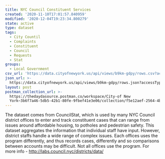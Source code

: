 ```yaml
---
title: NYC Council Constituent Services
created: '2020-11-10T17:01:57.840959'
modified: '2020-12-04T19:23:34.800279'
state: active
type: dataset
tags:
  - City Countil
  - Complaints
  - Constituent
  - Council
  - Requests
  - Stat
groups:
  - Local Government
csv_url: 'https://data.cityofnewyork.us/api/views/b9km-gdpy/rows.csv?accessType=DOWNLOAD'
json_url: >-
  https://data.cityofnewyork.us/api/views/b9km-gdpy/rows.json?accessType=DOWNLOAD
layout: post
postman_collection_url: >-
  https://thedaydasource.postman.co/workspace/City-of New
  York~3b6f7a46-5db5-42b1-80fe-9fbef41e3e06/collection/f5e12aef-2564-4bfd-a8fd-fdcc0689625f
---
```

The dataset comes from CouncilStat, which is used by many NYC Council district offices to enter and track constituent cases that can range from issues around affordable housing, to potholes and pedestrian safety. This dataset aggregates the information that individual staff have input. However, district staffs handle a wide range of complex issues. Each offices uses the program differently, and thus records cases, differently and so comparisons between accounts may be difficult. Not all offices use the program. For more info - http://labs.council.nyc/districts/data/
